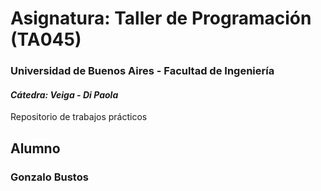 # Asignatura: Taller de Programación (TA045)

### Universidad de Buenos Aires - Facultad de Ingeniería

#### ***Cátedra: Veiga - Di Paola***

Repositorio de trabajos prácticos

## Alumno

### Gonzalo Bustos
